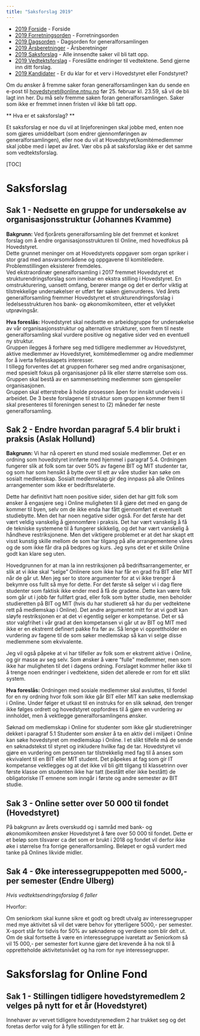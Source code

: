 ```yaml
---
title: "Saksforslag 2019"
---
```


* [2019 Forside](/wiki/online/generalforsamlingen/genfors2019)   - Forside
* [2019 Forretningsorden](/wiki/online/generalforsamlingen/genfors2019/forretningsorden) - Forretningsorden
* [2019 Dagsorden](/wiki/online/generalforsamlingen/genfors2019/dagsorden) - Dagsorden for generalforsamlingen
* [2019 Årsberetninger](/wiki/online/generalforsamlingen/genfors2019/aarsberetninger) - Årsberetninger
* [2019 Saksforslag](/wiki/online/generalforsamlingen/genfors2019/saksforslag) - Alle innsendte saker vil bli tatt opp.
* [2019 Vedtektsforslag](/wiki/online/generalforsamlingen/genfors2019/vedtekstforslag) - Foreslåtte endringer til vedtektene. Send gjerne inn ditt forslag.
* [2019 Kandidater](/wiki/online/generalforsamlingen/genfors2019/valg) - Er du klar for et verv i Hovedstyret eller Fondstyret?

Om du ønsker å fremme saker foran generalforsamlingen kan du sende en e-post til hovedstyret@online.ntnu.no før 25. februar kl. 23.59, så vil de bli lagt inn her. Du må selv fremme saken foran generalforsamlingen. Saker som ikke er fremmet innen fristen vil ikke bli tatt opp. 

** Hva er et saksforslag? **

Et saksforslag er noe du vil at linjeforeningen skal jobbe med, enten noe som gjøres umiddelbart (som endrer gjennomføringen av generalforsamlingen), eller noe du vil at Hovedstyret/komitémedlemmer skal jobbe med i løpet av året. Vær obs på at saksforslag ikke er det samme som vedtektsforslag.

[TOC]

# Saksforslag  
  
## Sak 1 - Nedsette en gruppe for undersøkelse av organisasjonsstruktur (Johannes Kvamme)  

**Bakgrunn:** Ved fjorårets generalforsamling ble det fremmet et konkret forslag om å endre organisasjonsstrukturen til Online, med hovedfokus på Hovedstyret.  
Dette grunnet meninger om at Hovedstyrets oppgaver som organ spriker i stor grad med ansvarsområdene og oppgavene til komitéledere.
Problemstillingen eksisterer fremdeles.  
Ved ekstraordinær generalforsamling i 2017 fremmet Hovedstyret et strukturendringsforslag som innebar en ekstra stilling i Hovedstyret.
En omstrukturering, uansett omfang, berører mange og det er derfor viktig at tilstrekkelige undersøkelser er utført før saken gjenvurderes.
Ved årets generalforsamling fremmer Hovedstyret et strukturendringsforslag i ledelsesstrukturen hos bank- og økonomikomiteen, etter et vellykket utprøvingsår. 

**Hva foreslås:** Hovedstyret skal nedsette en arbeidsgruppe for undersøkelse av vår organisasjonsstruktur og alternative strukturer, som frem til neste generalforsamling skal vurdere positive og negative sider ved en eventuell ny struktur.  
Gruppen ilegges å forhøre seg med tidligere medlemmer av Hovedstyret, aktive medlemmer av Hovedstyret, komitémedlemmer og andre medlemmer for å iverta fellesskapets interesser.  
I tillegg forventes det at gruppen forhører seg med andre organisasjoner, med spesielt fokus på organisasjoner på lik eller større størrelse som oss.
Gruppen skal bestå av en sammensetning medlemmer som gjenspeiler organisasjonen.  
Gruppen skal etterstrebe å holde prosessen åpen for innsikt underveis i arbeidet.
De 3 beste forslagene til struktur som gruppen kommer frem til skal presenteres til foreningen senest to (2) måneder før neste generalforsamling.   

## Sak 2 - Endre hvordan paragraf 5.4 blir brukt i praksis (Aslak Hollund)
**Bakgrunn:** Vi har nå operert en stund med sosiale medlemmer. Det er en ordning som hovedstyret innførte med hjemmel i paragraf 5.4. Ordningen fungerer slik at folk som tar over 50% av fagene BIT og MIT studenter tar, og som har som hensikt å bytte over til ett av våre studier kan søke om sosialt medlemskap. Sosialt medlemskap gir deg innpass på alle Onlines arrangementer som ikke er bedriftsrelaterte.

Dette har definitivt hatt noen positive sider, siden det har gitt folk som ønsker å engasjere seg i Online muligheten til å gjøre det med en gang de kommer til byen, selv om de ikke enda har fått gjennomført et eventuelt studiebytte. Men det har noen negative sider også. For det første har det vært veldig vanskelig å gjennomføre i praksis. Det har vært vanskelig å få de tekniske systemene til å fungerer skikkelig, og det har vært vanskelig å håndheve restriksjonene. Men det viktigere problemet er at det har skapt ett visst kunstig skille mellom de som har tilgang på alle arrangementene våres og de som ikke får dra på bedpres og kurs. Jeg syns det er et skille Online godt kan klare seg uten. 

Hovedgrunnen for at man la inn restriksjonen på bedriftsarrangementer, er slik at vi ikke skal “selge” Onlinere som ikke har får en grad fra BIT eller MIT når de går ut. Men jeg ser to store argumenter for at vi ikke trenger å bekymre oss fullt så mye for dette. For det første så selger vi i dag flere studenter som faktisk ikke ender med å få de gradene. Dette kan være folk som går ut i jobb før fullført grad, eller folk som bytter studie, men beholder studieretten på BIT og MIT (hvis du har studierett så har du per vedtektene rett på medlemskap i Online). Det andre argumentet mitt for at vi godt kan sløyfe restriksjonen er at det vi egentlig selger er kompetanse. Det er så stor valgfrihet i vår grad at den kompetansen vi går ut av BIT og MIT med ikke er en ekstremt definert pakke fra før av. Så lenge vi opprettholder en vurdering av fagene til de som søker medlemskap så kan vi selge disse medlemmene som ekvivalente. 

Jeg vil også påpeke at vi har tilfeller av folk som er ekstremt aktive i Online, og gir masse av seg selv. Som ønsker å være “fulle" medlemmer, men som ikke har muligheten til det i dagens ordning. Forslaget kommer heller ikke til å trenge noen endringer i vedtektene, siden det allerede er rom for ett slikt system.

**Hva foreslås:** Ordningen med sosiale medlemmer skal avsluttes, til fordel for en ny ordning hvor folk som ikke går BIT eller MIT kan søke medlemskap i Online. Under følger et utkast til en instruks for en slik søknad, den trenger ikke følges ordrett og hovedstyret oppfordres til å gjøre en vurdering av innholdet, men å vektlegge generalforsamlingens ønsker. 

Søknad om medlemskap i Online for studenter som ikke går studieretninger dekket i paragraf 5.1
Studenter som ønsker å ta en aktiv del i miljøet i Online kan søke hovedstyret om medlemskap i Online. I et slikt tilfelle må de sende en søknadstekst til styret og inkludere hvilke fag de tar. Hovedstyret vil gjøre en vurdering om personen tar tilstrekkelig med fag til å anses som ekvivalent til en BIT eller MIT student. Det påpekes at fag som gir IT kompetanse vektlegges og at det ikke vil bli gitt tilgang til klassetrinn over første klasse om studenten ikke har tatt (bestått eller ikke bestått) de obligatoriske IT emnene som inngår i første og andre semester av BIT studie. 


## Sak 3 - Online setter over 50 000 til fondet (Hovedstyret)

På bakgrunn av årets overskudd og i samråd med bank- og økonomikomiteen ønsker Hovedstyret å føre over 50 000 til fondet. Dette er et beløp som tilsvarer ca det som er brukt i 2018 og fondet vil derfor ikke øke i størrelse fra forrige generalforsamling. Beløpet er også vurdert med tanke på Onlines likvide midler.

## Sak 4 - Øke interessegruppepotten med 5000,- per semester (Endre Ulberg)

*Hvis vedtektsendringsforslag 6 faller*

Hvorfor: 

Om seniorkom skal kunne sikre et godt og bredt utvalg av interessegrupper med mye aktivitet så vil det være behov for ytterligere 5000,- per semester. X-sport står for tidvis for 50% av søknadene og verdiene som blir delt ut. Om de skal fortsette å være en interessegruppe ivaretatt av Seniorkom så vil 15 000,- per semester fort kunne gjøre det krevende å ha nok til å oppretteholde aktivitetsnivået og ha rom for nye interessegrupper.

# Saksforslag for Online Fond

## Sak 1 - Stillingen tidligere hovedstyremedlem 2 velges på nytt for et år (Hovedstyret)

Innehaver av vervet tidligere hovedstyremedlem 2 har trukket seg og det foretas derfor valg for å fylle stillingen for ett år.